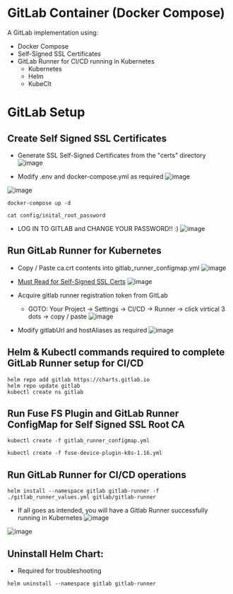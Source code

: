 # GitLab Container (Docker Compose)
A GitLab implementation using: 
* Docker Compose
* Self-Signed SSL Certificates
* GitLab Runner for CI/CD running in Kubernetes
  * Kubernetes
  * Helm
  * KubeClt

# GitLab Setup
## Create Self Signed SSL Certificates
* Generate SSL Self-Signed Certificates from the "certs" directory
    ![image](https://github.com/dcodev1702/gitlab_container/assets/32214072/e46a7872-62e5-44b3-a282-c45040d76274)

* Modify .env and docker-compose.yml as required
![image](https://github.com/dcodev1702/gitlab_container/assets/32214072/1a6cab95-7385-40c4-9731-c2c9138e37d1)

![image](https://github.com/dcodev1702/gitlab_container/assets/32214072/391462bd-9869-4e98-913b-b47ea49ffa81)

```console
docker-compose up -d
```
```console
cat config/inital_root_password
```

* LOG IN TO GITLAB and CHANGE YOUR PASSWORD!! :)
![image](https://github.com/dcodev1702/gitlab_container/assets/32214072/3f8154f9-ae5a-4e47-9022-35c9218492ad)
  
## Run GitLab Runner for Kubernetes
  * Copy / Paste ca.crt contents into gitlab_runner_configmap.yml
    ![image](https://github.com/dcodev1702/gitlab_container/assets/32214072/2c254641-2209-446b-b0f9-ea2358fc0b36)

  * [Must Read for Self-Signed SSL Certs](https://docs.gitlab.com/runner/configuration/tls-self-signed.html)
    ![image](https://github.com/dcodev1702/gitlab_container/assets/32214072/d2369248-6ead-49d7-b784-f0d39a0667eb)

  * Acquire gitlab runner registration token from GitLab 
    * GOTO: Your Project -> Settings -> CI/CD -> Runner -> click virtical 3 dots -> copy / paste
    ![image](https://github.com/dcodev1702/gitlab_container/assets/32214072/ee161287-1e92-4572-8792-8677d213b6bc)
    
  * Modify gitlabUrl and hostAliases as required
  ![image](https://github.com/dcodev1702/gitlab_container/assets/32214072/d1dc3110-8a97-4a0e-8576-ec9ff5a9ed54)

  ## Helm & Kubectl commands required to complete GitLab Runner setup for CI/CD
  ```console
  helm repo add gitlab https://charts.gitlab.io
  helm repo update gitlab
  kubectl create ns gitlab
  ```

 ## Run Fuse FS Plugin and GitLab Runner ConfigMap for Self Signed SSL Root CA
 ```console
 kubectl create -f gitlab_runner_configmap.yml
 ```
 ```console
 kubectl create -f fuse-device-plugin-k8s-1.16.yml
 ```

 ## Run GitLab Runner for CI/CD operations 
 ```console
 helm install --namespace gitlab gitlab-runner -f ./gitlab_runner_values.yml gitlab/gitlab-runner
 ```
* If all goes as intended, you will have a Gitlab Runner successfully running in Kubernetes
![image](https://github.com/dcodev1702/gitlab_container/assets/32214072/7f4e7dab-1824-4c6b-acb3-80707a8c21f9)

![image](https://github.com/dcodev1702/gitlab_container/assets/32214072/1c7868bd-e44d-4212-bf04-73aeb5112771)

 ## Uninstall Helm Chart:
 * Required for troubleshooting
 ```console
 helm uninstall --namespace gitlab gitlab-runner
 ```
